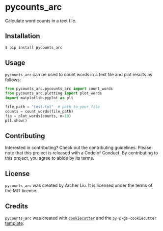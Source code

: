# pycounts_arc

Calculate word counts in a text file.

## Installation

```bash
$ pip install pycounts_arc
```

## Usage

`pycounts_arc` can be used to count words in a text file and plot results
as follows:

```python
from pycounts_arc.pycounts_arc import count_words
from pycounts_arc.plotting import plot_words
import matplotlib.pyplot as plt

file_path = "test.txt"  # path to your file
counts = count_words(file_path)
fig = plot_words(counts, n=10)
plt.show()
```

## Contributing

Interested in contributing? Check out the contributing guidelines. Please note that this project is released with a Code of Conduct. By contributing to this project, you agree to abide by its terms.

## License

`pycounts_arc` was created by Archer Liu. It is licensed under the terms of the MIT license.

## Credits

`pycounts_arc` was created with [`cookiecutter`](https://cookiecutter.readthedocs.io/en/latest/) and the `py-pkgs-cookiecutter` [template](https://github.com/py-pkgs/py-pkgs-cookiecutter).
